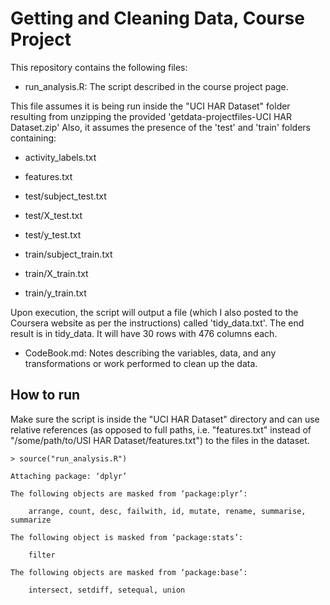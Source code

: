 # Getting and Cleaning Data, Course Project #

 This repository contains the following files:

- run_analysis.R: The script described in the course project page.

 This file assumes it is being run inside the "UCI HAR Dataset" folder resulting
 from unzipping the provided 'getdata-projectfiles-UCI HAR Dataset.zip'
 Also, it assumes the presence of the 'test' and 'train' folders 
 containing:

 * activity_labels.txt
 * features.txt

 * test/subject_test.txt
 * test/X_test.txt
 * test/y_test.txt

 * train/subject_train.txt
 * train/X_train.txt
 * train/y_train.txt

 Upon execution, the script will output a file (which I also posted to the Coursera website as per the instructions) called 'tidy_data.txt'. The end result is in tidy_data. It will have 30 rows with 476 columns each.

- CodeBook.md: Notes describing the variables, data, and any transformations or work performed to clean up the data.

## How to run ##

Make sure the script is inside the "UCI HAR Dataset" directory and can use relative references (as opposed to full paths, i.e. "features.txt" instead of "/some/path/to/USI HAR Dataset/features.txt") to the files in the dataset.

```
> source("run_analysis.R")

Attaching package: ‘dplyr’

The following objects are masked from ‘package:plyr’:

    arrange, count, desc, failwith, id, mutate, rename, summarise, summarize

The following object is masked from ‘package:stats’:

    filter

The following objects are masked from ‘package:base’:

    intersect, setdiff, setequal, union
```